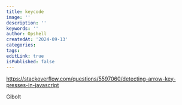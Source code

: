 ```yaml
---
title: keycode
image: ''
description: ''
keywords: ''
author: Opshell
createdAt: '2024-09-13'
categories: 
tags: 
editLink: true
isPublished: false
---
```

https://stackoverflow.com/questions/5597060/detecting-arrow-key-presses-in-javascript

Gibolt

